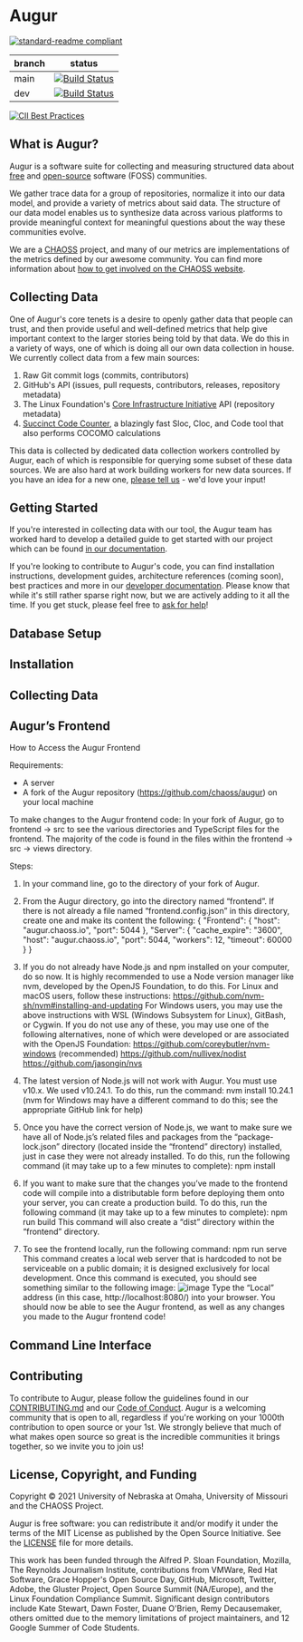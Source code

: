 # Augur

[![standard-readme compliant](https://img.shields.io/badge/standard--readme-OK-green.svg?style=flat-square)](https://github.com/RichardLitt/standard-readme)


branch | status
   --- | ---
  main | [![Build Status](https://travis-ci.com/chaoss/augur.svg?branch=main)](https://travis-ci.com/chaoss/augur)
   dev | [![Build Status](https://travis-ci.com/chaoss/augur.svg?branch=dev)](https://travis-ci.com/chaoss/augur)


[![CII Best Practices](https://bestpractices.coreinfrastructure.org/projects/2788/badge)](https://bestpractices.coreinfrastructure.org/projects/2788)

## What is Augur?

Augur is a software suite for collecting and measuring structured data
about [free](https://www.fsf.org/about/) and [open-source](https://opensource.org/docs/osd) software (FOSS) communities.

We gather trace data for a group of repositories, normalize
it into our data model, and provide a variety of metrics about said
data. The structure of our data model enables us to synthesize data
across various platforms to provide meaningful context for meaningful
questions about the way these communities evolve.

We are a [CHAOSS](https://chaoss.community) project, and many of our
metrics are implementations of the metrics defined by our awesome community. You
can find more information about [how to get involved on the CHAOSS website](https://chaoss.community/participate/).

## Collecting Data

One of Augur's core tenets is a desire to openly gather data that people can trust, and then provide useful and well-defined metrics that help give important context to the larger stories being told by that data. We do this in a variety of ways, one of which is doing all our own data collection in house. We currently collect data from a few main sources:

1. Raw Git commit logs (commits, contributors)
2. GitHub's API (issues, pull requests, contributors, releases, repository metadata)
3. The Linux Foundation's [Core Infrastructure Initiative](https://www.coreinfrastructure.org/) API (repository metadata)
4. [Succinct Code Counter](https://github.com/boyter/scc), a blazingly fast Sloc, Cloc, and Code tool that also performs COCOMO calculations

This data is collected by dedicated data collection workers controlled by Augur, each of which is responsible for querying some subset of these data sources. We are also hard at work building workers for new data sources. If you have an idea for a new one, [please tell us](https://github.com/chaoss/augur/issues/new?template=feature_request.md) - we'd love your input!


## Getting Started

If you're interested in collecting data with our tool, the Augur team has worked hard to develop a detailed guide to get started with our project which can be found [in our documentation](https://oss-augur.readthedocs.io/en/main/getting-started/toc.html).

If you're looking to contribute to Augur's code, you can find installation instructions, development guides, architecture references (coming soon), best practices and more in our [developer documentation](https://oss-augur.readthedocs.io/en/main/development-guide/toc.html). Please know that while it's still rather sparse right now,
but we are actively adding to it all the time. If you get stuck, please feel free to [ask for help](https://github.com/chaoss/augur/issues/new)!

## Database Setup

## Installation 

## Collecting Data

## Augur’s Frontend

How to Access the Augur Frontend

Requirements:
   - A server
   - A fork of the Augur repository (https://github.com/chaoss/augur) on your local machine

To make changes to the Augur frontend code:
In your fork of Augur, go to frontend → src to see the various directories and TypeScript files for the frontend.  The majority of the code is found in the files within the frontend → src → views directory.

Steps:
   1. In your command line, go to the directory of your fork of Augur.
   2. From the Augur directory, go into the directory named “frontend”. If there is not already a file named “frontend.config.json” in this directory, create one and make its content the following:
		{
          "Frontend": {
              "host": "augur.chaoss.io",
              "port": 5044
          },
          "Server": {
              "cache_expire": "3600",
              "host": "augur.chaoss.io",
              "port": 5044,
              "workers": 12,
              "timeout": 60000
          }
      }

   3. If you do not already have Node.js and npm installed on your computer, do so now.  It is highly recommended to use a Node version manager like nvm, developed by the OpenJS Foundation, to do this.
   For Linux and macOS users, follow these instructions:
   https://github.com/nvm-sh/nvm#installing-and-updating
   For Windows users, you may use the above instructions with WSL (Windows Subsystem for Linux), GitBash, or Cygwin.  If you do not use any of these, you may use one of the following alternatives, none of which were developed or are associated with the OpenJS Foundation:
   https://github.com/coreybutler/nvm-windows (recommended)
   https://github.com/nullivex/nodist
   https://github.com/jasongin/nvs
   5. The latest version of Node.js will not work with Augur.  You must use v10.x.  We used v10.24.1. To do this, run the command:  nvm install 10.24.1 (nvm for Windows may have a different command to do this; see the appropriate GitHub link for help)
   6. Once you have the correct version of Node.js, we want to make sure we have all of Node.js’s related files and packages from the “package-lock.json” directory (located inside the “frontend” directory) installed, just in case they were not already installed.  To do this, run the following command (it may take up to a few minutes to complete):  npm install
   7. If you want to make sure that the changes you’ve made to the frontend code will compile into a distributable form before deploying them onto your server, you can create a production build.  To do this, run the following command (it may take up to a few minutes to complete):  npm run build
	This command will also create a “dist” directory within the “frontend” directory.
   8. To see the frontend locally, run the following command:  npm run serve
   This command creates a local web server that is hardcoded to not be serviceable on a public domain; it is designed exclusively for local development.  Once this command is  executed, you should see something similar to the following image:
   ![image](https://user-images.githubusercontent.com/70217139/144942802-44502075-0552-4237-94eb-ce00da490f7e.png)
   Type the “Local” address (in this case, http://localhost:8080/) into your browser.  You should now be able to see the Augur frontend, as well as any changes you made to the Augur frontend code!


## Command Line Interface

## Contributing

To contribute to Augur, please follow the guidelines found in our [CONTRIBUTING.md](CONTRIBUTING.md) and our [Code of Conduct](CODE_OF_CONDUCT.md). Augur is a welcoming community that is open to all, regardless if you're working on your 1000th contribution to open source or your 1st. We strongly believe that much of what makes open source so great is the incredible communities it brings together, so we invite you to join us!

## License, Copyright, and Funding

Copyright © 2021 University of Nebraska at Omaha, University of Missouri and the CHAOSS Project.

Augur is free software: you can redistribute it and/or modify it under the terms of the MIT License as published by the Open Source Initiative. See the [LICENSE](LICENSE) file for more details.

This work has been funded through the Alfred P. Sloan Foundation, Mozilla, The Reynolds Journalism Institute, contributions from VMWare, Red Hat Software, Grace Hopper's Open Source Day, GitHub, Microsoft, Twitter, Adobe, the Gluster Project, Open Source Summit (NA/Europe), and the Linux Foundation Compliance Summit. Significant design contributors include Kate Stewart, Dawn Foster, Duane O'Brien, Remy Decausemaker, others omitted due to the  memory limitations of project maintainers, and 12 Google Summer of Code Students.
